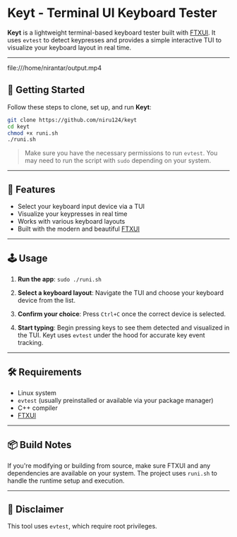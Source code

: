 # Keyt - Terminal UI Keyboard Tester

**Keyt** is a lightweight terminal-based keyboard tester built with [FTXUI](https://github.com/ArthurSonzogni/FTXUI). It uses `evtest` to detect keypresses and provides a simple interactive TUI to visualize your keyboard layout in real time.

---
file:///home/nirantar/output.mp4

## 🚀 Getting Started

Follow these steps to clone, set up, and run **Keyt**:

```bash
git clone https://github.com/niru124/keyt
cd keyt
chmod +x runi.sh
./runi.sh
````

> Make sure you have the necessary permissions to run `evtest`. You may need to run the script with `sudo` depending on your system.

---

## 🧩 Features

* Select your keyboard input device via a TUI
* Visualize your keypresses in real time
* Works with various keyboard layouts
* Built with the modern and beautiful [FTXUI](https://github.com/ArthurSonzogni/FTXUI)

---

## 🕹️ Usage

1. **Run the app**:
   `sudo ./runi.sh`

2. **Select a keyboard layout**:
   Navigate the TUI and choose your keyboard device from the list.

3. **Confirm your choice**:
   Press `Ctrl+C` once the correct device is selected.

4. **Start typing**:
   Begin pressing keys to see them detected and visualized in the TUI. Keyt uses `evtest` under the hood for accurate key event tracking.

---

## 🛠️ Requirements

* Linux system
* `evtest` (usually preinstalled or available via your package manager)
* C++ compiler
* [FTXUI](https://github.com/ArthurSonzogni/FTXUI)

---

## 📦 Build Notes

If you're modifying or building from source, make sure FTXUI and any dependencies are available on your system. The project uses `runi.sh` to handle the runtime setup and execution.

---

## 🧪 Disclaimer

This tool uses `evtest`, which require root privileges. 
